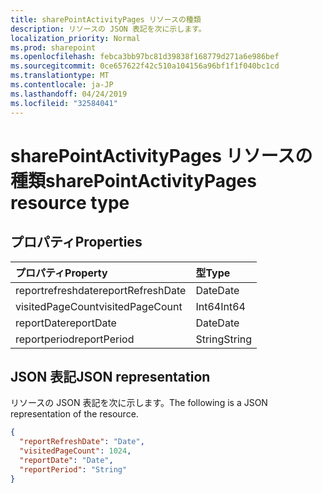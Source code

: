 ```yaml
---
title: sharePointActivityPages リソースの種類
description: リソースの JSON 表記を次に示します。
localization_priority: Normal
ms.prod: sharepoint
ms.openlocfilehash: febca3bb97bc81d39838f168779d271a6e986bef
ms.sourcegitcommit: 0ce657622f42c510a104156a96bf1f1f040bc1cd
ms.translationtype: MT
ms.contentlocale: ja-JP
ms.lasthandoff: 04/24/2019
ms.locfileid: "32584041"
---
```

# <a name="sharepointactivitypages-resource-type"></a><span data-ttu-id="9a391-103">sharePointActivityPages リソースの種類</span><span class="sxs-lookup"><span data-stu-id="9a391-103">sharePointActivityPages resource type</span></span>

## <a name="properties"></a><span data-ttu-id="9a391-104">プロパティ</span><span class="sxs-lookup"><span data-stu-id="9a391-104">Properties</span></span>

| <span data-ttu-id="9a391-105">プロパティ</span><span class="sxs-lookup"><span data-stu-id="9a391-105">Property</span></span>          | <span data-ttu-id="9a391-106">型</span><span class="sxs-lookup"><span data-stu-id="9a391-106">Type</span></span>   |
| :---------------- | :----- |
| <span data-ttu-id="9a391-107">reportrefreshdate</span><span class="sxs-lookup"><span data-stu-id="9a391-107">reportRefreshDate</span></span> | <span data-ttu-id="9a391-108">Date</span><span class="sxs-lookup"><span data-stu-id="9a391-108">Date</span></span>   |
| <span data-ttu-id="9a391-109">visitedPageCount</span><span class="sxs-lookup"><span data-stu-id="9a391-109">visitedPageCount</span></span>  | <span data-ttu-id="9a391-110">Int64</span><span class="sxs-lookup"><span data-stu-id="9a391-110">Int64</span></span>  |
| <span data-ttu-id="9a391-111">reportDate</span><span class="sxs-lookup"><span data-stu-id="9a391-111">reportDate</span></span>        | <span data-ttu-id="9a391-112">Date</span><span class="sxs-lookup"><span data-stu-id="9a391-112">Date</span></span>   |
| <span data-ttu-id="9a391-113">reportperiod</span><span class="sxs-lookup"><span data-stu-id="9a391-113">reportPeriod</span></span>      | <span data-ttu-id="9a391-114">String</span><span class="sxs-lookup"><span data-stu-id="9a391-114">String</span></span> |

## <a name="json-representation"></a><span data-ttu-id="9a391-115">JSON 表記</span><span class="sxs-lookup"><span data-stu-id="9a391-115">JSON representation</span></span>

<span data-ttu-id="9a391-116">リソースの JSON 表記を次に示します。</span><span class="sxs-lookup"><span data-stu-id="9a391-116">The following is a JSON representation of the resource.</span></span>

<!-- {
  "blockType": "resource",
  "@odata.type": "microsoft.graph.sharePointActivityPages"
} -->

```json
{
  "reportRefreshDate": "Date", 
  "visitedPageCount": 1024, 
  "reportDate": "Date", 
  "reportPeriod": "String"
}
```

